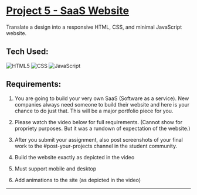 # [Project 5 - SaaS Website](https://mikesz88.github.io/SaaS-Website/)

Translate a design into a responsive HTML, CSS, and minimal JavaScript website. 


## Tech Used:
![HTML5](https://camo.githubusercontent.com/d63d473e728e20a286d22bb2226a7bf45a2b9ac6c72c59c0e61e9730bfe4168c/68747470733a2f2f696d672e736869656c64732e696f2f62616467652f48544d4c352d4533344632363f7374796c653d666f722d7468652d6261646765266c6f676f3d68746d6c35266c6f676f436f6c6f723d7768697465) ![CSS](https://camo.githubusercontent.com/3a0f693cfa032ea4404e8e02d485599bd0d192282b921026e89d271aaa3d7565/68747470733a2f2f696d672e736869656c64732e696f2f62616467652f435353332d3135373242363f7374796c653d666f722d7468652d6261646765266c6f676f3d63737333266c6f676f436f6c6f723d7768697465) ![JavaScript](https://camo.githubusercontent.com/93c855ae825c1757f3426f05a05f4949d3b786c5b22d0edb53143a9e8f8499f6/68747470733a2f2f696d672e736869656c64732e696f2f62616467652f4a6176615363726970742d3332333333303f7374796c653d666f722d7468652d6261646765266c6f676f3d6a617661736372697074266c6f676f436f6c6f723d463744463145)

## Requirements: 
1. You are going to build your very own SaaS (Software as a service). New companies always need someone to build their website and here is your chance to do just that. This will be a major portfolio piece for you.
  
2. Please watch the video below for full requirements. (Cannot show for propriety purposes. But it was a rundown of expectation of the website.)
   
3. After you submit your assignment, also post screenshots of your final work to the #post-your-projects channel in the student community.

4. Build the website exactly as depicted in the video

5. Must support mobile and desktop

6. Add animations to the site (as depicted in the video)


<hr>



